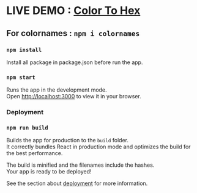 # LIVE DEMO : <a href="[https://lexical.dev](https://color-to-code.netlify.app/)" target="_blank" rel="noreferrer noopener"><span>Color To Hex</span></a>

## For colornames : `npm i colornames`

### `npm install`

Install all package in package.json before run the app.

### `npm start`

Runs the app in the development mode.\
Open [http://localhost:3000](http://localhost:3000) to view it in your browser.

### Deployment

### `npm run build`

Builds the app for production to the `build` folder.\
It correctly bundles React in production mode and optimizes the build for the best performance.

The build is minified and the filenames include the hashes.\
Your app is ready to be deployed!

See the section about [deployment](https://facebook.github.io/create-react-app/docs/deployment) for more information.
